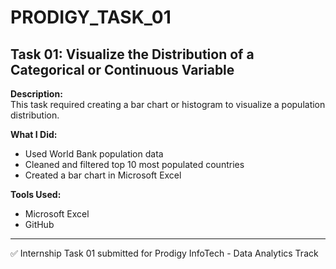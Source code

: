 # PRODIGY_TASK_01

## Task 01: Visualize the Distribution of a Categorical or Continuous Variable

**Description:**  
This task required creating a bar chart or histogram to visualize a population distribution.

**What I Did:**
- Used World Bank population data
- Cleaned and filtered top 10 most populated countries
- Created a bar chart in Microsoft Excel

**Tools Used:**
- Microsoft Excel
- GitHub

---

✅ Internship Task 01 submitted for Prodigy InfoTech - Data Analytics Track
